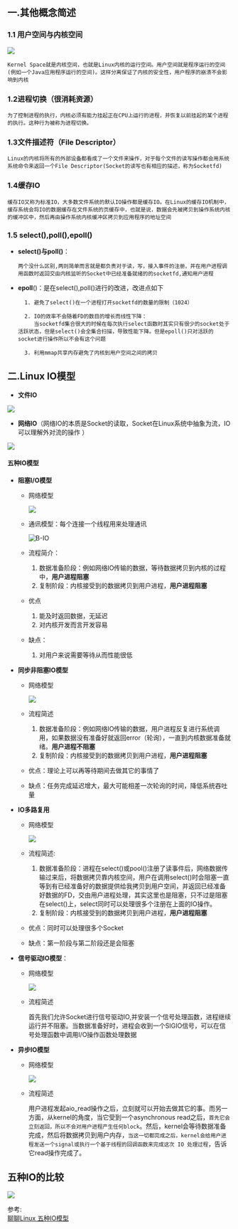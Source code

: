 ## 一.其他概念简述  
 ### 1.1 **用户空间与内核空间**
 ![](../image/用户空间与内核空间.png) 

```
Kernel Space就是内核空间，也就是Linux内核的运行空间。用户空间就是程序运行的空间(例如一个Java应用程序运行的空间)。这样分离保证了内核的安全性，用户程序的崩溃不会影响到内核
```

 ### 1.2进程切换（很消耗资源）

```
为了控制进程的执行，内核必须有能力挂起正在CPU上运行的进程，并恢复以前挂起的某个进程的执行。这种行为被称为进程切换。
```

### 1.3文件描述符（File Descriptor）

```
Linux的内核将所有的外部设备都看成了一个文件来操作，对于每个文件的读写操作都会用系统系统命令来返回一个File Descriptor(Socket的读写也有相应的描述，称为Socketfd)
```

### 1.4缓存IO

```
缓存IO又称为标准IO，大多数文件系统的默认IO操作都是缓存IO。在Linux的缓存IO机制中，缓存系统会将IO的数据缓存在文件系统的页缓存中，也就是说，数据会先被拷贝到操作系统内核的缓冲区中，然后再由操作系统内核缓冲区拷贝到应用程序的地址空间
```

### 1.5 select(),poll(),epoll()

- **select()与poll()**：

  ```
  两个没什么区别,两则简单而言就是都负责对于读，写，接入事件的注册，并在用户进程调用函数时返回交由内核监听的Socket中已经准备就绪的的socketfd,通知用户进程
  ```


- **epoll**()：是在select(),poll()进行的改进，改进点如下

   ```
     1. 避免了select()在一个进程打开socketfd的数量的限制（1024）
     
     2. IO的效率不会随着FD的数目的增长而线性下降：
        当socketfd集合很大的时候在每次执行select函数时其实只有很少的socket处于活跃状态，但是select()会全集合扫描，导致性能下降。但是epoll()只对活跃的socket进行操作所以不会有这个问题
     
     3. 利用mmap共享内存避免了内核到用户空间之间的拷贝
   ```

    

##  二.Linux IO模型

- **文件IO**

![](..\image\文件io.png)

- **网络IO**（网络IO的本质是Socket的读取，Socket在Linux系统中抽象为流，IO可以理解外对流的操作 ）

![](..\image\网络IO.png)

#### 五种IO模型

- **阻塞I/O模型**

  - 网络模型

    ![](../image/阻塞式IO.png)

  - 通讯模型：每个连接一个线程用来处理通讯

    

    ![B-IO](..\image\B-IO.png)

  - 流程简介：

    1. 数据准备阶段：例如网络IO传输的数据，等待数据拷贝到内核的过程中，**用户进程阻塞**
    2. 复制阶段：内核接受到的数据拷贝到用户进程，**用户进程阻塞**

  - 优点

    1. 能及时返回数据，无延迟
    2. 对内核开发而言开发容易

  - 缺点：

    1. 对用户来说需要等待从而性能很低

- **同步非阻塞IO模型**

  - 网络模型

    ![](../image/非阻塞IO模型.png)

  - 流程简述

    1. 数据准备阶段：例如网络IO传输的数据，用户进程反复进行系统调用，如果数据没有准备好就返回error（轮询），一直到内核数据准备就绪。**用户进程不阻塞**
    2. 复制阶段：内核接受到的数据拷贝到用户进程，**用户进程阻塞**

  - 优点：理论上可以再等待期间去做其它的事情了

  - 缺点：任务完成延迟增大，最大可能相差一次轮询的时间，降低系统吞吐量

- **IO多路复用**

  - 网络模型

    ![](../image/多路复用.png)

  - 流程简述:

    1.  数据准备阶段：进程在select()或pool()注册了读事件后，网络数据传输过来后，将数据拷贝靠内核空间，用户在调用select()时会阻塞一直等到有已经准备好的数据提供给我拷贝到用户空间，并返回已经准备好数据的FD，交由用户进程处理，其实这里也是阻塞，只不过是阻塞在select()上，select同时可以处理很多个注册在上面的IO操作。
    2. 复制阶段：内核接受到的数据拷贝到用户进程，**用户进程阻塞**

  - 优点：同时可以处理很多个Socket

  - 缺点：第一阶段与第二阶段还是会阻塞

- **信号驱动IO模型**：

  - 网络模型

    ![](../image/信号驱动.png)

  - 流程简述

    首先我们允许Socket进行信号驱动IO,并安装一个信号处理函数，进程继续运行并不阻塞。当数据准备好时，进程会收到一个SIGIO信号，可以在信号处理函数中调用I/O操作函数处理数据

- **异步IO模型**

  - 网络模型

    ![](../image/异步io.png)

  - 流程简述

    用户进程发起aio_read操作之后，立刻就可以开始去做其它的事。而另一方面，从kernel的角度，当它受到一个asynchronous read之后，`首先它会立刻返回，所以不会对用户进程产生任何block`。然后，kernel会等待数据准备完成，然后将数据拷贝到用户内存，`当这一切都完成之后，kernel会给用户进程发送一个signal或执行一个基于线程的回调函数来完成这次 IO 处理过程`，告诉它read操作完成了。

    
## 五种IO的比较

![](../image/io比较.png)

参考:  
[聊聊Linux 五种IO模型](https://www.jianshu.com/p/486b0965c296)
​    